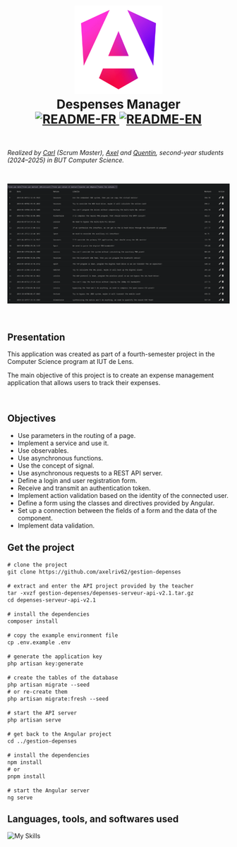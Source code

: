  <h1 align="center">
  <br>
  <img src="public/logo.png" alt="logo" width="200">
  <br>
  <b>Despenses Manager</b>
  <br>
  <a href="README.md">
    <img src="https://img.shields.io/badge/README-FR-blue" alt="README-FR">
  </a>
  <a href="README-EN.md">
    <img src="https://img.shields.io/badge/README-EN-blue" alt="README-EN">
  </a>
</h1>

<br>

*Realized by [Carl](https://github.com/carlkolodziejski) (Scrum Master), [Axel](https://github.com/axelriv62) and [Quentin](https://github.com/quentinltg), second-year students (2024–2025) in BUT Computer Science.*

<br>

<p align="center">
  <img src="public/screenshot.png" alt="screenshot" width="800">
</p>

<br>

## Presentation

This application was created as part of a fourth-semester project in the Computer Science program at IUT de Lens.

The main objective of this project is to create an expense management application that allows users to track their expenses.

<br>

## Objectives

- Use parameters in the routing of a page.
- Implement a service and use it.
- Use observables.
- Use asynchronous functions.
- Use the concept of signal.
- Use asynchronous requests to a REST API server.
- Define a login and user registration form.
- Receive and transmit an authentication token.
- Implement action validation based on the identity of the connected user.
- Define a form using the classes and directives provided by Angular.
- Set up a connection between the fields of a form and the data of the component.
- Implement data validation.

## Get the project

```shell
# clone the project
git clone https://github.com/axelriv62/gestion-depenses 

# extract and enter the API project provided by the teacher
tar -xvzf gestion-depenses/depenses-serveur-api-v2.1.tar.gz
cd depenses-serveur-api-v2.1

# install the dependencies
composer install

# copy the example environment file
cp .env.example .env

# generate the application key
php artisan key:generate   

# create the tables of the database
php artisan migrate --seed
# or re-create them
php artisan migrate:fresh --seed

# start the API server
php artisan serve 

# get back to the Angular project
cd ../gestion-depenses

# install the dependencies
npm install
# or
pnpm install

# start the Angular server
ng serve
```

## Languages, tools, and softwares used

![My Skills](https://go-skill-icons.vercel.app/api/icons?i=angular,ts,html,css,json,git,gitlab&theme=dark)
